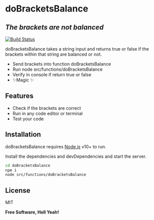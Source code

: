 # doBracketsBalance

## _The brackets are not balanced_

[![Build Status](https://travis-ci.org/joemccann/dillinger.svg?branch=master)](https://travis-ci.org/joemccann/dillinger)

doBracketsBalance takes a string input and returns true or false if the brackets within that string are balanced or not.

- Send brackets into function doBracketsBalance
- Run node src/functions/doBracketsBalance
- Verify in console if return true or false
- ✨Magic ✨

## Features

- Check if the brackets are correct
- Run in any code editor or terminal
- Test your code

## Installation

doBracketsBalance requires [Node.js](https://nodejs.org/) v10+ to run.

Install the dependencies and devDependencies and start the server.

```sh
cd doBracketsBalance
npm i
node src/functions/doBracketsBalance
```

## License

MIT

**Free Software, Hell Yeah!**

[//]: # "These are reference links used in the body of this note and get stripped out when the markdown processor does its job. There is no need to format nicely because it shouldn't be seen. Thanks SO - http://stackoverflow.com/questions/4823468/store-comments-in-markdown-syntax"
[dill]: https://github.com/joemccann/dillinger
[git-repo-url]: https://github.com/joemccann/dillinger.git
[john gruber]: http://daringfireball.net
[df1]: http://daringfireball.net/projects/markdown/
[markdown-it]: https://github.com/markdown-it/markdown-it
[ace editor]: http://ace.ajax.org
[node.js]: http://nodejs.org
[twitter bootstrap]: http://twitter.github.com/bootstrap/
[jquery]: http://jquery.com
[@tjholowaychuk]: http://twitter.com/tjholowaychuk
[express]: http://expressjs.com
[angularjs]: http://angularjs.org
[gulp]: http://gulpjs.com
[pldb]: https://github.com/joemccann/dillinger/tree/master/plugins/dropbox/README.md
[plgh]: https://github.com/joemccann/dillinger/tree/master/plugins/github/README.md
[plgd]: https://github.com/joemccann/dillinger/tree/master/plugins/googledrive/README.md
[plod]: https://github.com/joemccann/dillinger/tree/master/plugins/onedrive/README.md
[plme]: https://github.com/joemccann/dillinger/tree/master/plugins/medium/README.md
[plga]: https://github.com/RahulHP/dillinger/blob/master/plugins/googleanalytics/README.md
